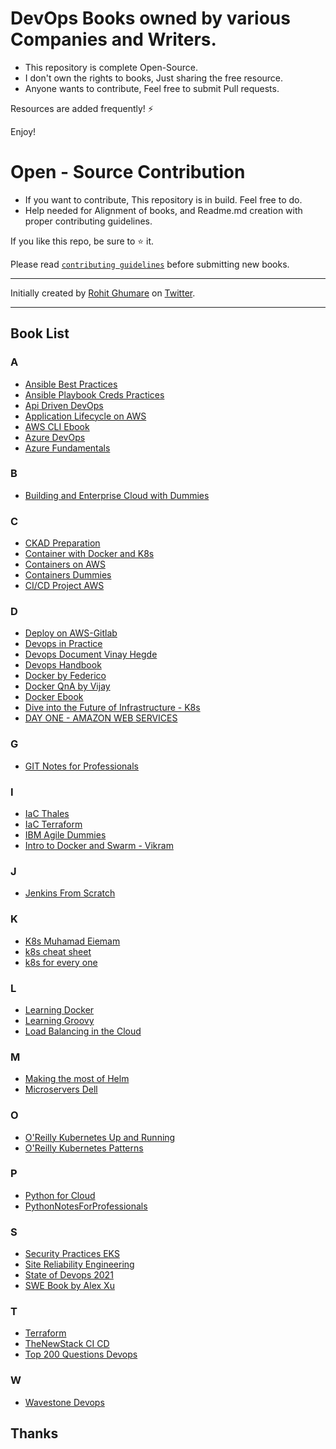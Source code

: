 # DevOps Books owned by various Companies and Writers.

* This repository is complete Open-Source.
* I don't own the rights to books, Just sharing the free resource.
* Anyone wants to contribute, Feel free to submit Pull requests.

Resources are added frequently! ⚡

Enjoy!

# Open - Source Contribution

* If you want to contribute, This repository is in build. Feel free to do.
* Help needed for Alignment of books, and Readme.md creation with proper contributing guidelines.

If you like this repo, be sure to ⭐ it.

Please read [`contributing guidelines`](./CONTRIBUTING.md) before submitting new books.

--- 

Initially created by [Rohit Ghumare](https://github.com/rohitg00/) on [Twitter](https://twitter.com/ghumare64).

---

## Book List

### A

* [Ansible Best Practices](/Ansible%20Best%20Practices.pdf) 
* [Ansible Playbook Creds Practices](/Ansible-playbook-creds.pdf)
* [Api Driven DevOps](/Api-driven-devops.pdf) 
* [Application Lifecycle on AWS](/Application%20Lifecycle%20on%20AWS.pdf) 
* [AWS CLI Ebook](/Aws-cli%20ebook.pdf) 
* [Azure DevOps](/Azure%20DevOps.pdf) 
* [Azure Fundamentals](/Azure%20Fundamentals.pdf) 

### B

* [Building and Enterprise Cloud with Dummies](/Building%20and%20Enterprise%20Cloud%20with%20Dummies.pdf) 

### C

* [CKAD Preparation](/CKAD%20preparation.pdf) 
* [Container with Docker and K8s](/Container%20with%20docker%20and%20k8s.pdf) 
* [Containers on AWS](/Containers%20on%20AWS.pdf) 
* [Containers Dummies](/Containers-dummies.pdf) 
* [CI/CD Project AWS](/CICD%20PROJECT%20ON%20AWS%20.pdf)

### D

* [Deploy on AWS-Gitlab](/Deploy%20on%20AWS-Gitlab.pdf) 
* [Devops in Practice](/DevOps%20in%20Pratice.pdf) 
* [Devops Document Vinay Hegde](/Devops-document-vinay_hegde.pdf) 
* [Devops Handbook](/Devops-handbook.pdf) 
* [Docker by Federico](/Docker%20by%20federico.pdf) 
* [Docker QnA by Vijay](/Docker%20QnA%20vijay.pdf) 
* [Docker Ebook](/Docker_eBook.pdf) 
* [Dive into the Future of Infrastructure - K8s](/Dive%20into%20the%20Future%20of%20Infrastructure%20-%20K8s.pdf)
* [DAY ONE - AMAZON WEB SERVICES](/DAY_ONE_AMAZON%20WEB%20SERVICES.pdf)

### G

* [GIT Notes for Professionals](/GIT%20notes%20for%20professionals.pdf) 

### I

* [IaC Thales](/IaC%20Thales.pdf) 
* [IaC Terraform](/IaC_Terraform.pdf) 
* [IBM Agile Dummies](/IBM%20Agile%20Dummies.pdf)
* [Intro to Docker and Swarm - Vikram](/Intro%20to%20Docker%20and%20Swarm%20-%20Vikram.pdf)

### J

* [Jenkins From Scratch](/Jenkins%20From%20Scratch.pdf)

### K

* [K8s Muhamad Eiemam](/K8s_muhamad_eiemam.pdf)
* [k8s cheat sheet](/Kubernetes%20Cheat%20Sheet.pdf)
* [k8s for every one](/Kubernetes%20For%20Everyone.pdf)

### L

* [Learning Docker](/Learning%20Docker.pdf) 
* [Learning Groovy](/Learning%20Groovy.pdf) 
* [Load Balancing in the Cloud](/Load%20balancing%20in%20th%20cloud.pdf) 

### M

* [Making the most of Helm](/Making%20the%20most%20of%20helm.pdf) 
* [Microservers Dell](/Microservices_dell.pdf) 

### O

* [O'Reilly Kubernetes Up and Running](/O'Reilly%20Kubernetes%20Up%20and%20Running.pdf)
* [O'Reilly Kubernetes Patterns](/O'Reilly%20Kubernetes%20Up%20and%20Running.pdf)

### P

* [Python for Cloud](/Python%20for%20cloud.pdf) 
* [PythonNotesForProfessionals](/PythonNotesForProfessionals.pdf)

### S

* [Security Practices EKS](/Security%20Practices%20EKS.pdf) 
* [Site Reliability Engineering](/Site%20Reliability%20Engineering.pdf) 
* [State of Devops 2021](/State%20of%20DevOps%202021.pdf) 
* [SWE Book by Alex Xu](https://abseil.io/resources/swe-book)

### T

* [Terraform](/Terraform.pdf) 
* [TheNewStack CI CD](/TheNewStack_CI_CD.pdf) 
* [Top 200 Questions Devops](/Top%20200%20questions%20DevOps.pdf) 

### W

* [Wavestone Devops](/Wavestone%20devops.pdf) 

## Thanks
